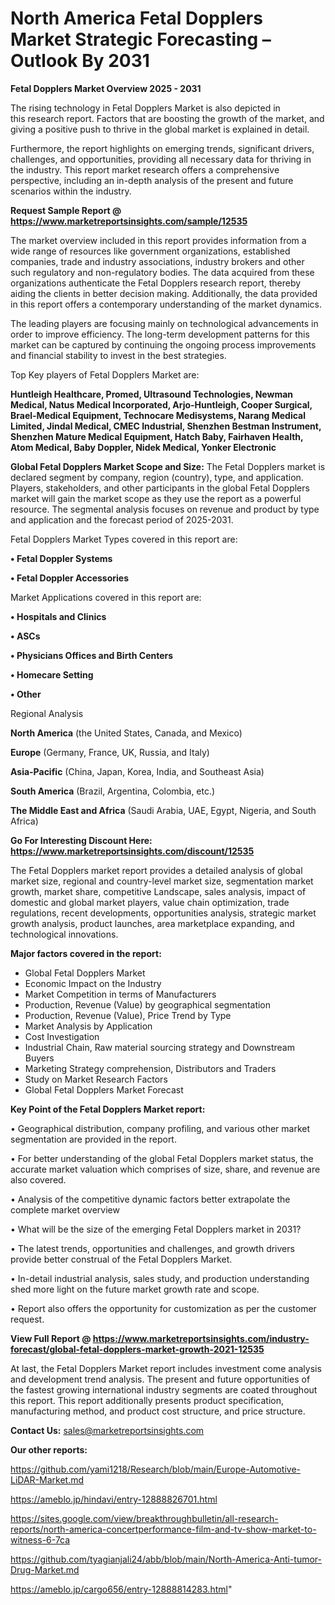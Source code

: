 # North America Fetal Dopplers Market Strategic Forecasting – Outlook By 2031

<Strong> Fetal Dopplers Market Overview 2025 - 2031</strong>

The rising technology in Fetal Dopplers Market is also depicted in this research report. Factors that are boosting the growth of the market, and giving a positive push to thrive in the global market is explained in detail.

Furthermore, the report highlights on emerging trends, significant drivers, challenges, and opportunities, providing all necessary data for thriving in the industry. This report market research offers a comprehensive perspective, including an in-depth analysis of the present and future scenarios within the industry.

<strong>Request Sample Report @ <a href=https://www.marketreportsinsights.com/sample/12535>https://www.marketreportsinsights.com/sample/12535</a></strong>

The market overview included in this report provides information from a wide range of resources like government organizations, established companies, trade and industry associations, industry brokers and other such regulatory and non-regulatory bodies. The data acquired from these organizations authenticate the Fetal Dopplers research report, thereby aiding the clients in better decision making. Additionally, the data provided in this report offers a contemporary understanding of the market dynamics.

The leading players are focusing mainly on technological advancements in order to improve efficiency. The long-term development patterns for this market can be captured by continuing the ongoing process improvements and financial stability to invest in the best strategies.

Top Key players of Fetal Dopplers Market are:

<strong>Huntleigh Healthcare, Promed, Ultrasound Technologies, Newman Medical, Natus Medical Incorporated, Arjo-Huntleigh, Cooper Surgical, Brael-Medical Equipment, Technocare Medisystems, Narang Medical Limited, Jindal Medical, CMEC Industrial, Shenzhen Bestman Instrument, Shenzhen Mature Medical Equipment, Hatch Baby, Fairhaven Health, Atom Medical, Baby Doppler, Nidek Medical, Yonker Electronic</strong>

<strong><b>Global Fetal Dopplers Market Scope and Size:</b></strong>
The Fetal Dopplers market is declared segment by company, region (country), type, and application. Players, stakeholders, and other participants in the global Fetal Dopplers market will gain the market scope as they use the report as a powerful resource. The segmental analysis focuses on revenue and product by type and application and the forecast period of 2025-2031.

Fetal Dopplers Market Types covered in this report are:

<strong>• Fetal Doppler Systems

• Fetal Doppler Accessories</strong>

Market Applications covered in this report are:

<strong>• Hospitals and Clinics

• ASCs

• Physicians Offices and Birth Centers

• Homecare Setting

• Other</strong> 

Regional Analysis

<strong>North America</strong> (the United States, Canada, and Mexico)

<strong>Europe</strong> (Germany, France, UK, Russia, and Italy)

<strong>Asia-Pacific</strong> (China, Japan, Korea, India, and Southeast Asia)

<strong>South America</strong> (Brazil, Argentina, Colombia, etc.)

<strong>The Middle East and Africa</strong> (Saudi Arabia, UAE, Egypt, Nigeria, and South Africa)

<strong>Go For Interesting Discount Here: <a href=https://www.marketreportsinsights.com/discount/12535>https://www.marketreportsinsights.com/discount/12535</a></strong>

The Fetal Dopplers market report provides a detailed analysis of global market size, regional and country-level market size, segmentation market growth, market share, competitive Landscape, sales analysis, impact of domestic and global market players, value chain optimization, trade regulations, recent developments, opportunities analysis, strategic market growth analysis, product launches, area marketplace expanding, and technological innovations.

<strong><b>Major factors covered in the report:</b></strong>
<ul>
  <li>Global Fetal Dopplers Market </li>
  <li>Economic Impact on the Industry</li>
  <li>Market Competition in terms of Manufacturers</li>
  <li>Production, Revenue (Value) by geographical segmentation</li>
  <li>Production, Revenue (Value), Price Trend by Type</li>
  <li>Market Analysis by Application</li>
  <li>Cost Investigation</li>
  <li>Industrial Chain, Raw material sourcing strategy and Downstream Buyers</li>
  <li>Marketing Strategy comprehension, Distributors and Traders</li>
  <li>Study on Market Research Factors</li>
  <li>Global Fetal Dopplers Market Forecast</li>
</ul>

<strong><b>Key Point of the Fetal Dopplers Market report:</b></strong>

• Geographical distribution, company profiling, and various other market segmentation are provided in the report.

• For better understanding of the global Fetal Dopplers market status, the accurate market valuation which comprises of size, share, and revenue are also covered.

• Analysis of the competitive dynamic factors better extrapolate the complete market overview

• What will be the size of the emerging Fetal Dopplers market in 2031?

• The latest trends, opportunities and challenges, and growth drivers provide better construal of the Fetal Dopplers Market.

• In-detail industrial analysis, sales study, and production understanding shed more light on the future market growth rate and scope.

• Report also offers the opportunity for customization as per the customer request.

<strong><b>View Full Report @ <a href=https://www.marketreportsinsights.com/industry-forecast/global-fetal-dopplers-market-growth-2021-12535>https://www.marketreportsinsights.com/industry-forecast/global-fetal-dopplers-market-growth-2021-12535</a></b></strong>


At last, the Fetal Dopplers Market report includes investment come analysis and development trend analysis. The present and future opportunities of the fastest growing international industry segments are coated throughout this report. This report additionally presents product specification, manufacturing method, and product cost structure, and price structure.

<strong>Contact Us:</strong>
sales@marketreportsinsights.com

<strong>Our other reports:</strong>

<a href=https://github.com/yami1218/Research/blob/main/Europe-Automotive-LiDAR-Market.md>https://github.com/yami1218/Research/blob/main/Europe-Automotive-LiDAR-Market.md</a>

<a href=https://ameblo.jp/hindavi/entry-12888826701.html>https://ameblo.jp/hindavi/entry-12888826701.html</a>

<a href=https://sites.google.com/view/breakthroughbulletin/all-research-reports/north-america-concertperformance-film-and-tv-show-market-to-witness-6-7ca>https://sites.google.com/view/breakthroughbulletin/all-research-reports/north-america-concertperformance-film-and-tv-show-market-to-witness-6-7ca</a>

<a href=https://github.com/tyagianjali24/abb/blob/main/North-America-Anti-tumor-Drug-Market.md>https://github.com/tyagianjali24/abb/blob/main/North-America-Anti-tumor-Drug-Market.md</a>

<a href=https://ameblo.jp/cargo656/entry-12888814283.html>https://ameblo.jp/cargo656/entry-12888814283.html</a>"
